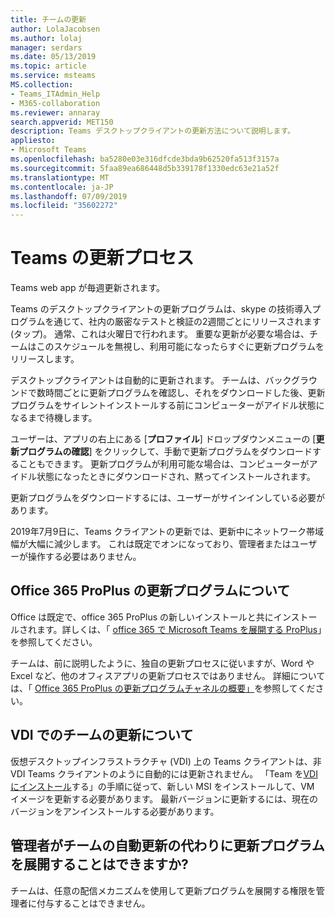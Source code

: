```yaml
---
title: チームの更新
author: LolaJacobsen
ms.author: lolaj
manager: serdars
ms.date: 05/13/2019
ms.topic: article
ms.service: msteams
MS.collection:
- Teams_ITAdmin_Help
- M365-collaboration
ms.reviewer: annaray
search.appverid: MET150
description: Teams デスクトップクライアントの更新方法について説明します。
appliesto:
- Microsoft Teams
ms.openlocfilehash: ba5280e03e316dfcde3bda9b62520fa513f3157a
ms.sourcegitcommit: 5faa89ea686448d5b339178f1330edc63e21a52f
ms.translationtype: MT
ms.contentlocale: ja-JP
ms.lasthandoff: 07/09/2019
ms.locfileid: "35602272"
---
```

# <a name="teams-update-process"></a>Teams の更新プロセス

Teams web app が毎週更新されます。

Teams のデスクトップクライアントの更新プログラムは、skype の技術導入プログラムを通じて、社内の厳密なテストと検証の2週間ごとにリリースされます (タップ)。 通常、これは火曜日で行われます。 重要な更新が必要な場合は、チームはこのスケジュールを無視し、利用可能になったらすぐに更新プログラムをリリースします。

デスクトップクライアントは自動的に更新されます。 チームは、バックグラウンドで数時間ごとに更新プログラムを確認し、それをダウンロードした後、更新プログラムをサイレントインストールする前にコンピューターがアイドル状態になるまで待機します。

ユーザーは、アプリの右上にある [**プロファイル**] ドロップダウンメニューの [**更新プログラムの確認**] をクリックして、手動で更新プログラムをダウンロードすることもできます。 更新プログラムが利用可能な場合は、コンピューターがアイドル状態になったときにダウンロードされ、黙ってインストールされます。

更新プログラムをダウンロードするには、ユーザーがサインインしている必要があります。 

2019年7月9日に、Teams クライアントの更新では、更新中にネットワーク帯域幅が大幅に減少します。 これは既定でオンになっており、管理者またはユーザーが操作する必要はありません。


## <a name="what-about-updates-to-office-365-proplus"></a>Office 365 ProPlus の更新プログラムについて

Office は既定で、office 365 ProPlus の新しいインストールと共にインストールされます。詳しくは、「 [office 365 で Microsoft Teams を展開する ProPlus](https://docs.microsoft.com/DeployOffice/teams-install)」を参照してください。 

チームは、前に説明したように、独自の更新プロセスに従いますが、Word や Excel など、他のオフィスアプリの更新プロセスではありません。 詳細については、「 [Office 365 ProPlus の更新プログラムチャネルの概要」](https://docs.microsoft.com/DeployOffice/overview-of-update-channels-for-office-365-proplus)を参照してください。

## <a name="what-about-updates-to-teams-on-vdi"></a>VDI でのチームの更新について

仮想デスクトップインフラストラクチャ (VDI) 上の Teams クライアントは、非 VDI Teams クライアントのように自動的には更新されません。 「Team を[VDI にインストール](https://docs.microsoft.com/microsoftteams/teams-for-vdi#install-teams-on-vdi)する」の手順に従って、新しい MSI をインストールして、VM イメージを更新する必要があります。 最新バージョンに更新するには、現在のバージョンをアンインストールする必要があります。

## <a name="can-admins-deploy-updates-instead-of-teams-auto-updating"></a>管理者がチームの自動更新の代わりに更新プログラムを展開することはできますか?

チームは、任意の配信メカニズムを使用して更新プログラムを展開する権限を管理者に付与することはできません。
